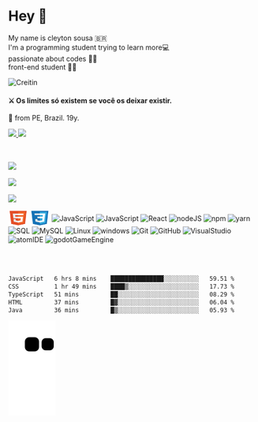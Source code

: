 # Hey 👋

My name is cleyton sousa 🇧🇷 <br>
I'm a programming student trying to learn more💻 <br>
passionate about codes 🧑‍💻<br>
front-end student 🧑‍🎓
<p align="left"> <img src="https://komarev.com/ghpvc/?username=CleytonSousa&label=Profile%20views&color=0e75b6&style=flat" alt="Creitin" /> </p>


#### ⚔️ Os limites só existem se você os deixar existir.

🏡 from PE, Brazil.
 19y.

<div>
  <a href="https://github.com/CleytonSousa">
  <img height="150em" src="https://github-readme-stats.vercel.app/api?username=CleytonSousa&bg_color=30,5d8aa8,28b1ff,cf58c2&title_color=fff&text_color=fff"/>
  <img height="150em" src="https://github-readme-stats.vercel.app/api/top-langs/?username=CleytonSousa&bg_color=30,5d8aa8,28b1ff,cf58c2&title_color=fff&text_color=fff&layout=compact&langs_count=7&theme=tokyonight"/>
</div>
 <br><br>
<p align="flex-start">
  <img src="https://readme-typing-svg.herokuapp.com/?lines=Want+to+talk+to+me?;%E2%86%93+%E2%86%93+%E2%86%93+send+mensage+in+socials;Quer+falar+comigo?;%E2%86%93+%E2%86%93+%E2%86%93+manda+mensagem+nas+redes+abaixo&center=false&width=500&height=50&color=FF0000">
</p>

  <a href="https://instagram.com/cleyton_azuos" target="_blank"><img src="https://img.shields.io/badge/-Instagram-%23E4405F?&logo=instagram&logoColor=white" target="_blank"></a>
 
  <a style="display: inline-block;" href="https://www.linkedin.com/in/cleyton-sousa-3626a11a5/" target="_blank"><img src="https://img.shields.io/badge/-LinkedIn-%230077B5?&logo=linkedin&logoColor=white" target="_blank"></a>
  
<Div>
 <img align="center" alt="HTML5" height="30" width="40" src="https://raw.githubusercontent.com/devicons/devicon/master/icons/html5/html5-original.svg">
    
 <img align="center" alt="CSS3" height="30" width="40" src="https://raw.githubusercontent.com/devicons/devicon/master/icons/css3/css3-original.svg">

 <img align="center" alt="JavaScript" height="30" width="40" src="https://upload.wikimedia.org/wikipedia/commons/9/99/Unofficial_JavaScript_logo_2.svg">
 
 <img align="center" alt="JavaScript" height="30" width="40" src="https://upload.wikimedia.org/wikipedia/commons/4/4c/Typescript_logo_2020.svg">
 
 <img align="center" alt="React" height="30" width="40" src="https://upload.wikimedia.org/wikipedia/commons/4/47/React.svg">
 
 <img align="center" alt="nodeJS" height="30" width="40" src="https://cdn.jsdelivr.net/gh/devicons/devicon/icons/nodejs/nodejs-original.svg">
 
 <img align="center" alt="npm" heigh="30" width="40" src="https://cdn.jsdelivr.net/gh/devicons/devicon/icons/npm/npm-original-wordmark.svg">
 
 <img align="center" alt="yarn" height="30" width="40" src="https://cdn.jsdelivr.net/gh/devicons/devicon/icons/yarn/yarn-original.svg">
 
 <img align="center" alt="SQL" height="30" width="45" src="https://upload.wikimedia.org/wikipedia/commons/thumb/8/87/Sql_data_base_with_logo.png/800px-Sql_data_base_with_logo.png">
 
 <img align="center" alt="MySQL" height="30" width="40" src="https://upload.wikimedia.org/wikipedia/commons/0/0a/MySQL_textlogo.svg">
 
 <img align="center" alt="Linux" height="30" width="40" src="https://brandslogos.com/wp-content/uploads/images/large/ubuntu-logo.png">
 
 <img align="center" alt="windows" height="30" width="40" src="https://cdn.jsdelivr.net/gh/devicons/devicon/icons/windows8/windows8-original.svg">
  
 <img align="center" alt="Git" height="30" width="40" src="https://upload.wikimedia.org/wikipedia/commons/3/3f/Git_icon.svg">
 
 <img align="center" alt="GitHub" height="30" width="33" src="https://upload.wikimedia.org/wikipedia/commons/4/4a/GitHub_Mark.png">
  
 <img align="center" alt="VisualStudio" height="30" width="40" src="https://upload.wikimedia.org/wikipedia/commons/9/9a/Visual_Studio_Code_1.35_icon.svg">

 <img align="center" alt="atomIDE" height="30" width="40" src="https://upload.wikimedia.org/wikipedia/commons/e/e2/Atom_1.0_icon.png">
 
<img align="center" alt="godotGameEngine" height="30" width="40" src="https://cdn.jsdelivr.net/gh/devicons/devicon/icons/godot/godot-original.svg">
 
 <br><br>

 <!--START_SECTION:waka-->
```text
JavaScript   6 hrs 8 mins    ███████████████░░░░░░░░░░   59.51 % 
CSS          1 hr 49 mins    ████▒░░░░░░░░░░░░░░░░░░░░   17.73 % 
TypeScript   51 mins         ██░░░░░░░░░░░░░░░░░░░░░░░   08.29 % 
HTML         37 mins         █▓░░░░░░░░░░░░░░░░░░░░░░░   06.04 % 
Java         36 mins         █▒░░░░░░░░░░░░░░░░░░░░░░░   05.93 % 
```
<!--END_SECTION:waka-->


 
 ![Snake animation](https://github.com/CleytonSousa/CleytonSousa/blob/output/github-contribution-grid-snake.svg)
 

</Div>

